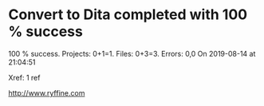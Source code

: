 # Convert to Dita  completed with 100 % success

100 % success. Projects: 0+1=1.  Files: 0+3=3. Errors: 0,0  On 2019-08-14 at 21:04:51

Xref: 1 ref



http://www.ryffine.com

